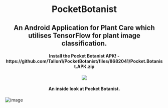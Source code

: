 <h1 align="center"><b>PocketBotanist</b></h1>
<h2 align="center">An Android Application for Plant Care which utilises TensorFlow for plant image classification.</h2>
<h4 align="center">Install the Pocket Botanist APK! - https://github.com/Tallon1/PocketBotanist/files/8682041/Pocket.Botanist.APK.zip</h4>
<p align="center">
  <img src="https://user-images.githubusercontent.com/58697687/167644942-e0050904-f81d-4209-963d-8620c240432f.png">
</p>
<h4 align="center">An inside look at Pocket Botanist.</h4>

![image](https://user-images.githubusercontent.com/58697687/168166630-037f8c16-ce1f-4807-b383-933cc2a22636.png)

